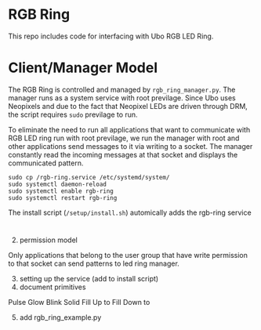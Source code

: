 # RGB Ring
This repo includes code for interfacing with Ubo RGB LED Ring.

# Client/Manager Model
The RGB Ring is controlled and managed by `rgb_ring_manager.py`. The manager 
runs as a system service with root previlage. Since Ubo uses Neopixels and due to
the fact that Neopixel LEDs are driven through DRM, the script requires `sudo` previlage 
to run.

To eliminate the need to run all applications that want to communicate with
RGB LED ring run with root previlage, we run the manager with root and other
applications send messages to it via writing to a socket. The manager constantly
read the incoming messages at that socket and displays the communicated pattern.



```
sudo cp /rgb-ring.service /etc/systemd/system/
sudo systemctl daemon-reload
sudo systemctl enable rgb-ring
sudo systemctl restart rgb-ring
```

The install script (`/setup/install.sh`) automically adds the rgb-ring service

# 

2) permission model

Only applications that belong to the user group that have write permission to that 
socket can send patterns to led ring manager.


3) setting up the service (add to install script)
4) document primitives

Pulse
Glow
Blink
Solid
Fill Up to
Fill Down to

5) add rgb_ring_example.py


